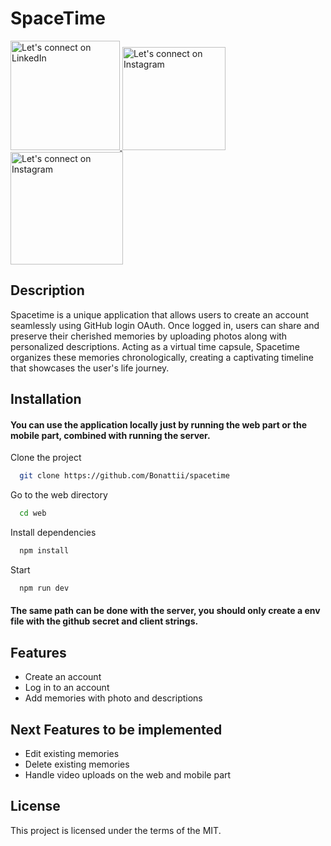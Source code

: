 # SpaceTime

<a href="https://www.linkedin.com/in/rodrigobonatti/">
  <img alt="Let's connect on LinkedIn" src="https://img.shields.io/badge/LinkedIn-0077B5?style=for-the-badge&logo=linkedin&logoColor=white" width="175"/>
</a>

<a href="https://www.instagram.com/rodrigobonatti_/">
  <img alt="Let's connect on Instagram" src="https://img.shields.io/badge/Instagram-E4405F?style=for-the-badge&logo=instagram&logoColor=white" width="165"/>
</a>

<a href="mailto:rodrigobonattii@gmail.com">
  <img alt="Let's connect on Instagram" src="https://img.shields.io/badge/Gmail-D14836?style=for-the-badge&logo=gmail&logoColor=white" width="180"/>
</a>

## Description

Spacetime is a unique application that allows users to create an account seamlessly using GitHub login OAuth. Once logged in, users can share and preserve their cherished memories by uploading photos along with personalized descriptions. Acting as a virtual time capsule, Spacetime organizes these memories chronologically, creating a captivating timeline that showcases the user's life journey.

## Installation

#### You can use the application locally just by running the web part or the mobile part, combined with running the server.

Clone the project

```bash
  git clone https://github.com/Bonattii/spacetime
```

Go to the web directory

```bash
  cd web
```

Install dependencies

```bash
  npm install
```

Start

```bash
  npm run dev
```

#### The same path can be done with the server, you should only create a env file with the github secret and client strings.

## Features

- Create an account
- Log in to an account
- Add memories with photo and descriptions

## Next Features to be implemented

- Edit existing memories
- Delete existing memories
- Handle video uploads on the web and mobile part

## License

This project is licensed under the terms of the MIT.
